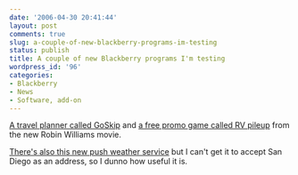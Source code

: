 ```yaml
---
date: '2006-04-30 20:41:44'
layout: post
comments: true
slug: a-couple-of-new-blackberry-programs-im-testing
status: publish
title: A couple of new Blackberry programs I'm testing
wordpress_id: '96'
categories:
- Blackberry
- News
- Software, add-on
---
```


[A travel planner called GoSkip](http://www.bbhub.com/2006/04/19/blackberry-toting-road-warriors-have-new-trip-organizer-tool/) and [a free promo game called RV pileup](http://www.rimarkable.com/archives/653) from the new Robin Williams movie.

[There's also this new push weather service](http://www.blackberrycool.com/2006/04/25/001673/) but I can't get it to accept San Diego as an address, so I dunno how useful it is.
